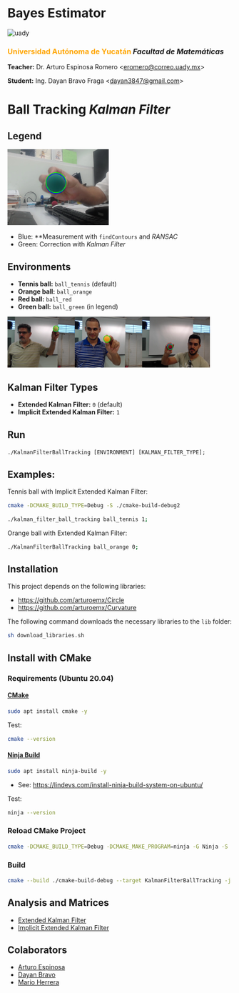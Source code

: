 # Bayes Estimator

<img src="https://uady.mx/assets/img/logo_uady.svg" width="15%" alt="uady">

### <font color='orange'>Universidad Autónoma de Yucatán</font> _Facultad de Matemáticas_

**Teacher:** Dr. Arturo Espinosa Romero <[eromero@correo.uady.mx](mailto:eromero@correo.uady.mx)>

**Student:** Ing. Dayan Bravo Fraga <[dayan3847@gmail.com](mailto:dayan3847@gmail.com)>

# Ball Tracking *Kalman Filter*

## Legend

<img alt="ball_green" src="doc/ex_ball_green.png" width="45%"/>

* Blue: **Measurement with `findContours` and *RANSAC*
* Green: Correction with *Kalman Filter*

## Environments

* **Tennis ball:** `ball_tennis` (default)
* **Orange ball:** `ball_orange`
* **Red ball:** `ball_red`
* **Green ball:** `ball_green` (in legend)

<img alt="ball_green" src="doc/ex_ball_tennis.png" width="30%"/><img alt="ball_green" src="doc/ex_ball_orange.png" width="30%"/><img alt="ball_green" src="doc/ex_ball_red.png" width="30%"/>

## Kalman Filter Types

* **Extended Kalman Filter:** `0` (default)
* **Implicit Extended Kalman Filter:** `1`

## Run

`./KalmanFilterBallTracking [ENVIRONMENT] [KALMAN_FILTER_TYPE];`

## Examples:

Tennis ball with Implicit Extended Kalman Filter:


```sh
cmake -DCMAKE_BUILD_TYPE=Debug -S ./cmake-build-debug2
```

```sh
./kalman_filter_ball_tracking ball_tennis 1;
```

Orange ball with Extended Kalman Filter:

```sh
./KalmanFilterBallTracking ball_orange 0;
```

## Installation

This project depends on the following libraries:

* https://github.com/arturoemx/Circle
* https://github.com/arturoemx/Curvature

The following command downloads the necessary libraries to the `lib` folder:

```sh
sh download_libraries.sh
```

## Install with CMake

### Requirements (Ubuntu 20.04)

#### [CMake](https://cmake.org/)

```sh
sudo apt install cmake -y
```

Test:

```sh
cmake --version
```

#### [Ninja Build](https://ninja-build.org/)

```sh
sudo apt install ninja-build -y
```

* See: https://lindevs.com/install-ninja-build-system-on-ubuntu/

Test:

```sh
ninja --version
```

### Reload CMake Project

```sh
cmake -DCMAKE_BUILD_TYPE=Debug -DCMAKE_MAKE_PROGRAM=ninja -G Ninja -S ./ -B ./cmake-build-debug
```

### Build

```sh
cmake --build ./cmake-build-debug --target KalmanFilterBallTracking -j 6
```

## Analysis and Matrices

* [Extended Kalman Filter](doc/ball_tracking_kalman_filter_extended.ipynb)
* [Implicit Extended Kalman Filter](doc/ball_tracking_kalman_filter_extended_implicit.ipynb)

## Colaborators

* [Arturo Espinosa](https://github.com/arturoemx)
* [Dayan Bravo](https://github.com/dayan3847)
* [Mario Herrera](https://github.com/mario-infor)

